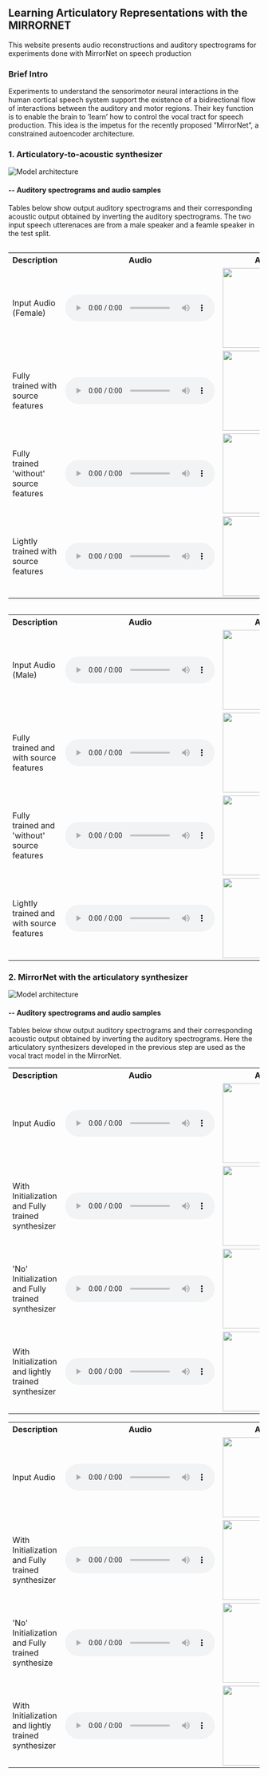 ## Learning Articulatory Representations with the MIRRORNET

This website presents audio reconstructions and auditory spectrograms for experiments done with MirrorNet on speech production

### Brief Intro

Experiments to understand the sensorimotor neural interactions in the human cortical speech system support the existence of a bidirectional flow of interactions between the auditory and motor regions. Their key function is to enable the brain to ’learn’ how to control the vocal tract for speech production. This idea is the impetus for the recently proposed ”MirrorNet”, a constrained autoencoder architecture. 

### 1. Articulatory-to-acoustic synthesizer

![Model architecture](model_figures/tv_synthesizer.png)

#### -- Auditory spectrograms and audio samples

Tables below show output auditory spectrograms and their corresponding acoustic output obtained by inverting the auditory spectrograms. The two input speech utterenaces are from a male speaker and a feamle speaker in the test split. 

<div style="overflow-x: auto;" class="figure">
    <table class="audioTable">
        <tr>
<!--             <th rowspan="2">Audio</th> -->
            <th>Description</th>
            <th>Audio</th>
	    	<th>Auditory spectrogram</th>
<!--             <th rowspan="2">Audio</th> -->
        </tr>
        <tr>
			<td> Input Audio (Female) 
            <td><audio controls="controls"><source src="TV_syn_audio/original/RealSpectrogram4.mp3"></audio></td>
<!--             <td>PARAMS IMG</td> -->
            <td><img width="300px" height="160px" src="TV_syn_spectrograms/original/sample4_orig.png"></td>
        </tr>
        <tr>
			<td> Fully trained with source features 
            <td><audio controls="controls"><source src="TV_syn_audio/fully_trained/decoderSpectrogram4.mp3"></audio></td>
<!--             <td>PARAMS IMG</td> -->
            <td><img width="300px" height="160px" src="TV_syn_spectrograms/fully_trained/sample4_fully.png"></td>
        </tr>
		        <tr>
			<td> Fully trained 'without' source features 
            <td><audio controls="controls"><source src="TV_syn_audio/6TV_syn/decoderSpectrogram4_6tvs.mp3"></audio></td>
<!--             <td>PARAMS IMG</td> -->
            <td><img width="300px" height="160px" src="TV_syn_spectrograms/6TV_syn/sample4_6TV.png"></td>
        </tr>
		        <tr>
			<td> Lightly trained with source features 
            <td><audio controls="controls"><source src="TV_syn_audio/lightly_trained/decoderSpectrogram4_dev.mp3"></audio></td>
<!--             <td>PARAMS IMG</td> -->
            <td><img width="300px" height="160px" src="TV_syn_spectrograms/lightly_trained/sample4_light.png"></td>
        </tr>
    </table>
</div>

<div class="figure">
    <table class="audioTable">
        <tr>
<!--             <th rowspan="2">Audio</th> -->
            <th>Description</th>
            <th>Audio</th>
	    	<th>Auditory spectrogram</th>
<!--             <th rowspan="2">Audio</th> -->
        </tr>
        <tr>
			<td> Input Audio (Male) 
            <td><audio controls="controls"><source src="TV_syn_audio/original/RealSpectrogram6.mp3"></audio></td>
<!--             <td>PARAMS IMG</td> -->
            <td><img width="300px" height="160px" src="TV_syn_spectrograms/original/sample6_orig.png"></td>
        </tr>
        <tr>
			<td> Fully trained and with source features 
            <td><audio controls="controls"><source src="TV_syn_audio/fully_trained/decoderSpectrogram6.mp3"></audio></td>
<!--             <td>PARAMS IMG</td> -->
            <td><img width="300px" height="160px" src="TV_syn_spectrograms/fully_trained/sample6_fully.png"></td>
        </tr>
		        <tr>
			<td> Fully trained and 'without' source features 
            <td><audio controls="controls"><source src="TV_syn_audio/6TV_syn/decoderSpectrogram6_6tvs.mp3"></audio></td>
<!--             <td>PARAMS IMG</td> -->
            <td><img width="300px" height="160px" src="TV_syn_spectrograms/6TV_syn/sample6_6TV.png"></td>
        </tr>
		        <tr>
			<td> Lightly trained and with source features 
            <td><audio controls="controls"><source src="TV_syn_audio/lightly_trained/decoderSpectrogram6.mp3"></audio></td>
<!--             <td>PARAMS IMG</td> -->
            <td><img width="300px" height="160px" src="TV_syn_spectrograms/lightly_trained/sample6_light.png"></td>
        </tr>
    </table>
</div>

### 2. MirrorNet with the articulatory synthesizer

![Model architecture](model_figures/model_archi.png)

#### -- Auditory spectrograms and audio samples

Tables below show output auditory spectrograms and their corresponding acoustic output obtained by inverting the auditory spectrograms. Here the articulatory synthesizers developed in the previous step are used as the vocal tract model in the MirrorNet. 

<div class="figure">
    <table class="audioTable">
        <tr>
<!--             <th rowspan="2">Audio</th> -->
            <th>Description</th>
            <th>Audio</th>
	    	<th>Auditory spectrogram</th>
<!--             <th rowspan="2">Audio</th> -->
        </tr>
        <tr>
			<td> Input Audio 
            <td><audio controls="controls"><source src="MirrorNet_audio/original/wave2_orig.mp3"></audio></td>
<!--             <td>PARAMS IMG</td> -->
            <td><img width="300px" height="160px" src="MirrorNet_specs/sample2_orig.png"></td>
        </tr>
        <tr>
			<td> With Initialization and Fully trained synthesizer 
            <td><audio controls="controls"><source src="MirrorNet_audio/fully_trained_init/VOCSpectrogram2_init.mp3"></audio></td>
<!--             <td>PARAMS IMG</td> -->
            <td><img width="300px" height="160px" src="MirrorNet_specs/fully_trained_init/sample2_fully.png"></td>
        </tr>
		        <tr>
			<td> 'No' Initialization and Fully trained synthesizer 
            <td><audio controls="controls"><source src="MirrorNet_audio/fully_trained_noinit/VOCSpectrogram2_noinit.mp3"></audio></td>
<!--             <td>PARAMS IMG</td> -->
            <td><img width="300px" height="160px" src="MirrorNet_specs/fully_trained_noinit/sample2_noinit.png"></td>
        </tr>
		        <tr>
			<td> With Initialization and lightly trained synthesizer 
            <td><audio controls="controls"><source src="MirrorNet_audio/light_trained_init/VOCSpectrogram2_light.mp3"></audio></td>
<!--             <td>PARAMS IMG</td> -->
            <td><img width="300px" height="160px" src="MirrorNet_specs/light_trained_init/sample2_light.png"></td>
        </tr>
    </table>
</div>

<div class="figure">
    <table class="audioTable">
        <tr>
<!--             <th rowspan="2">Audio</th> -->
            <th>Description</th>
            <th>Audio</th>
	    	<th>Auditory spectrogram</th>
<!--             <th rowspan="2">Audio</th> -->
        </tr>
        <tr>
			<td> Input Audio 
            <td><audio controls="controls"><source src="MirrorNet_audio/original/wave8_orig.mp3"></audio></td>
<!--             <td>PARAMS IMG</td> -->
            <td><img width="300px" height="160px" src="MirrorNet_specs/sample8_orig.png"></td>
        </tr>
        <tr>
			<td> With Initialization and Fully trained synthesizer 
            <td><audio controls="controls"><source src="MirrorNet_audio/fully_trained_init/VOCSpectrogram8_init.mp3"></audio></td>
<!--             <td>PARAMS IMG</td> -->
            <td><img width="300px" height="160px" src="MirrorNet_specs/fully_trained_init/sample8_fully.png"></td>
        </tr>
		        <tr>
			<td> 'No' Initialization and Fully trained synthesize 
            <td><audio controls="controls"><source src="MirrorNet_audio/fully_trained_noinit/VOCSpectrogram8_noinit.mp3"></audio></td>
<!--             <td>PARAMS IMG</td> -->
            <td><img width="300px" height="160px" src="MirrorNet_specs/fully_trained_noinit/sample8_noinit.png"></td>
        </tr>
		        <tr>
			<td> With Initialization and lightly trained synthesizer 
            <td><audio controls="controls"><source src="MirrorNet_audio/light_trained_init/VOCSpectrogram8_light.mp3"></audio></td>
<!--             <td>PARAMS IMG</td> -->
            <td><img width="300px" height="160px" src="MirrorNet_specs/light_trained_init/sample8_light.png"></td>
        </tr>
    </table>
</div>
